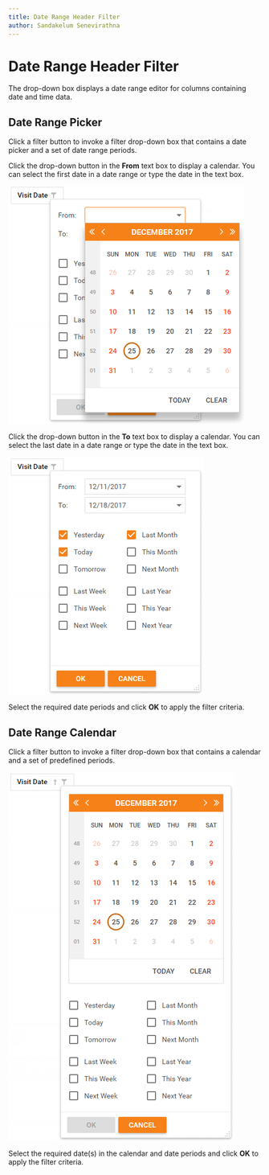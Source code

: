 ```yaml
---
title: Date Range Header Filter
author: Sandakelum Senevirathna
---
```

# Date Range Header Filter
The drop-down box displays a date range editor for columns containing date and time data.

## Date Range Picker
Click a filter button to invoke a filter drop-down box that contains a date picker and a set of date range periods.

Click the drop-down button in the **From** text box to display a calendar. You can select the first date in a date range or type the date in the text box.

![Grid_DateRangePicker1](../../../images/card-view-date-range-1.png)

Click the drop-down button in the **To** text box to display a calendar. You can select the last date in a date range or type the date in the text box.

![Grid_DateRangePicker2](../../../images/card-view-date-range-2.png)

Select the required date periods and click **OK** to apply the filter criteria.

## Date Range Calendar
Click a filter button to invoke a filter drop-down box that contains a calendar and a set of predefined periods.

![Grid_DateRangeCalendar](../../../images/card-view-date-range-3.png)

Select the required date(s) in the calendar and date periods and click **OK** to apply the filter criteria.
